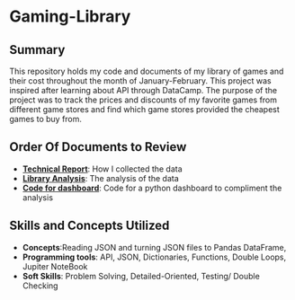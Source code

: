 # Gaming-Library

## Summary
This repository holds my code and documents of my library of games and their cost throughout the month of January-February. This project was inspired after learning about API through DataCamp. The purpose of the project was to track the prices and discounts of my favorite games from different game stores and find which game stores provided the cheapest games to buy from.

## Order Of Documents to Review

- **[Technical Report](https://github.com/Christopher-Arzate/Gaming-Library/blob/main/Technical%20Report.ipynb)**: How I collected the data
- **[Library Analysis](https://github.com/Christopher-Arzate/Gaming-Library/blob/main/Library%20Analysis.ipynb)**: The analysis of the data 
- **[Code for dashboard](https://github.com/Christopher-Arzate/Gaming-Library/blob/main/app.py)**: Code for a python dashboard to compliment the analysis 


## Skills and Concepts Utilized
-  **Concepts**:Reading JSON and turning JSON files to Pandas DataFrame,
- **Programming tools**: API, JSON, Dictionaries, Functions, Double Loops, Jupiter NoteBook
- **Soft Skills**: Problem Solving, Detailed-Oriented, Testing/ Double Checking
  
